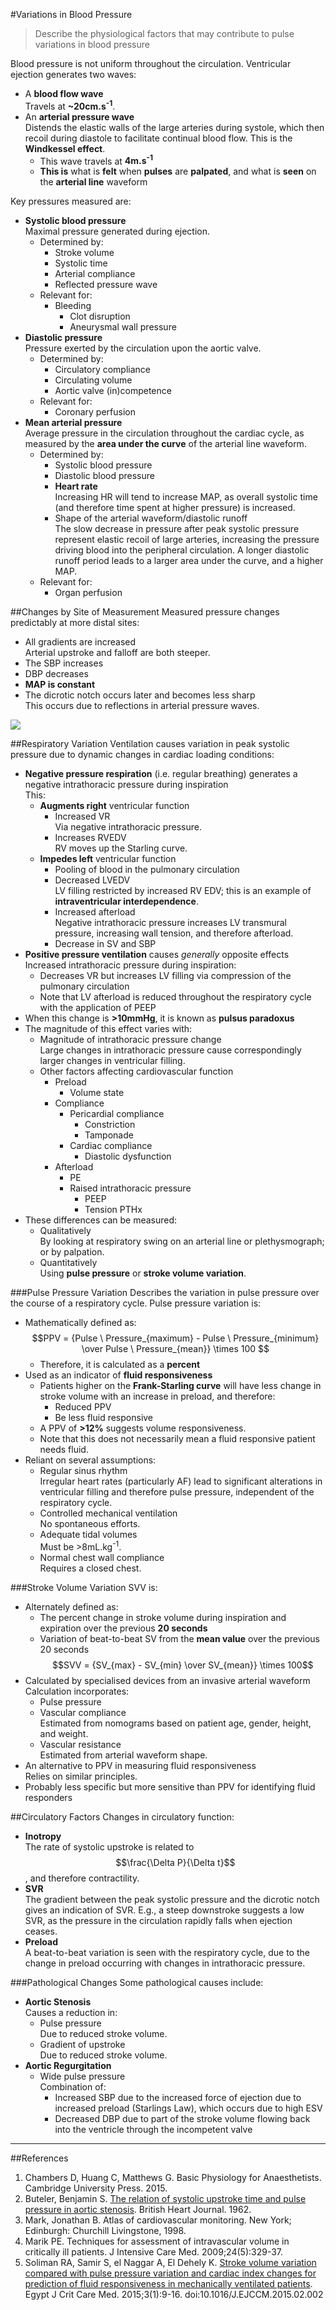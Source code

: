#Variations in Blood Pressure
> Describe the physiological factors that may contribute to pulse variations in blood pressure

Blood pressure is not uniform throughout the circulation. Ventricular ejection generates two waves:
* A **blood flow wave**  
Travels at **~20cm.s<sup>-1</sup>**.
* An **arterial pressure wave**  
Distends the elastic walls of the large arteries during systole, which then recoil during diastole to facilitate continual blood flow. This is the **Windkessel effect**.
    * This wave travels at **4m.s<sup>-1</sup>**
    * **This is** what is **felt** when **pulses** are **palpated**, and what is **seen** on the **arterial line** waveform


Key pressures measured are:
* **Systolic blood pressure**  
Maximal pressure generated during ejection.
    * Determined by:
        * Stroke volume
        * Systolic time
        * Arterial compliance
        * Reflected pressure wave
    * Relevant for:
        * Bleeding  
            * Clot disruption
            * Aneurysmal wall pressure
* **Diastolic pressure**  
Pressure exerted by the circulation upon the aortic valve.
    * Determined by:
        * Circulatory compliance
        * Circulating volume
        * Aortic valve (in)competence
    * Relevant for:
        * Coronary perfusion
* **Mean arterial pressure**  
Average pressure in the circulation throughout the cardiac cycle, as measured by the **area under the curve** of the arterial line waveform.
    * Determined by:
        * Systolic blood pressure
        * Diastolic blood pressure
        * **Heart rate**  
        Increasing HR will tend to increase MAP, as overall systolic time (and therefore time spent at higher pressure) is increased.
        * Shape of the arterial waveform/diastolic runoff  
        The slow decrease in pressure after peak systolic pressure represent elastic recoil of large arteries, increasing the pressure driving blood into the peripheral circulation. A longer diastolic runoff period leads to a larger area under the curve, and a higher MAP.
    * Relevant for:
        * Organ perfusion



##Changes by Site of Measurement
Measured pressure changes predictably at more distal sites:
* All gradients are increased  
Arterial upstroke and falloff are both steeper.
* The SBP increases
* DBP decreases
* **MAP is constant**
* The dicrotic notch occurs later and becomes less sharp  
This occurs due to reflections in arterial pressure waves.

<img src="resources\arterial-waveform.svg">


##Respiratory Variation
Ventilation causes variation in peak systolic pressure due to dynamic changes in cardiac loading conditions:
* **Negative pressure respiration** (i.e. regular breathing) generates a negative intrathoracic pressure during inspiration  
This:
    * **Augments right** ventricular function
        * Increased VR  
        Via negative intrathoracic pressure.
        * Increases RVEDV  
        RV moves up the Starling curve.
    * **Impedes left** ventricular function
        * Pooling of blood in the pulmonary circulation
        * Decreased LVEDV  
        LV filling restricted by increased RV EDV; this is an example of **intraventricular interdependence**.
        * Increased afterload  
        Negative intrathoracic pressure increases LV transmural pressure, increasing wall tension, and therefore afterload.
        * Decrease in SV and SBP
* **Positive pressure ventilation** causes *generally* opposite effects
Increased intrathoracic pressure during inspiration:
    * Decreases VR but increases LV filling via compression of the pulmonary circulation
    * Note that LV afterload is reduced throughout the respiratory cycle with the application of PEEP
* When this change is **>10mmHg**, it is known as **pulsus paradoxus**
* The magnitude of this effect varies with:
    * Magnitude of intrathoracic pressure change  
    Large changes in intrathoracic pressure cause correspondingly larger changes in ventricular filling.
    * Other factors affecting cardiovascular function
        * Preload
            * Volume state
        * Compliance
            * Pericardial compliance
                * Constriction
                * Tamponade
            * Cardiac compliance
                * Diastolic dysfunction
        * Afterload
            * PE
            * Raised intrathoracic pressure
                * PEEP
                * Tension PTHx
* These differences can be measured:
    * Qualitatively  
    By looking at respiratory swing on an arterial line or plethysmograph; or by palpation.
    * Quantitatively  
    Using **pulse pressure** or **stroke volume variation**.

###Pulse Pressure Variation
Describes the variation in pulse pressure over the course of a respiratory cycle. Pulse pressure variation is:
* Mathematically defined as:  
$$PPV = {Pulse \ Pressure_{maximum} - Pulse \ Pressure_{minimum} \over Pulse \ Pressure_{mean}} \times 100 $$
    * Therefore, it is calculated as a **percent**
* Used as an indicator of **fluid responsiveness**  
    * Patients higher on the **Frank-Starling curve** will have less change in stroke volume with an increase in preload, and therefore:
        * Reduced PPV
        * Be less fluid responsive
    * A PPV of **>12%** suggests volume responsiveness.
    * Note that this does not necessarily mean a fluid responsive patient needs fluid.
* Reliant on several assumptions:
    * Regular sinus rhythm  
    Irregular heart rates (particularly AF) lead to significant alterations in ventricular filling and therefore pulse pressure, independent of the respiratory cycle.
    * Controlled mechanical ventilation  
    No spontaneous efforts.
    * Adequate tidal volumes  
    Must be >8mL.kg<sup>-1</sup>.
    * Normal chest wall compliance  
    Requires a closed chest.


###Stroke Volume Variation
SVV is:
* Alternately defined as:
    * The percent change in stroke volume during inspiration and expiration over the previous **20 seconds**
    * Variation of beat-to-beat SV from the **mean value** over the previous 20 seconds  
    $$SVV = {SV_{max} - SV_{min} \over SV_{mean}} \times 100$$
* Calculated by specialised devices from an invasive arterial waveform  
Calculation incorporates:
    * Pulse pressure
    * Vascular compliance  
    Estimated from nomograms based on patient age, gender, height, and weight.
    * Vascular resistance  
    Estimated from arterial waveform shape.
* An alternative to PPV in measuring fluid responsiveness  
Relies on similar principles.
* Probably less specific but more sensitive than PPV for identifying fluid responders  

##Circulatory Factors
Changes in circulatory function:
* **Inotropy**  
The rate of systolic upstroke is related to $$\frac{\Delta P}{\Delta t}$$, and therefore contractility.
* **SVR**  
The gradient between the peak systolic pressure and the dicrotic notch gives an indication of SVR. E.g., a steep downstroke suggests a low SVR, as the pressure in the circulation rapidly falls when ejection ceases.
* **Preload**  
A beat-to-beat variation is seen with the respiratory cycle, due to the change in preload occurring with changes in intrathoracic pressure.

###Pathological Changes
Some pathological causes include:
* **Aortic Stenosis**  
Causes a reduction in:
    * Pulse pressure  
    Due to reduced stroke volume.
    * Gradient of upstroke  
    Due to reduced stroke volume.
* **Aortic Regurgitation**  
    * Wide pulse pressure  
    Combination of:
        * Increased SBP due to the increased force of ejection due to increased preload (Starlings Law), which occurs due to high ESV
        * Decreased DBP due to part of the stroke volume flowing back into the ventricle through the incompetent valve

---
##References
1. Chambers D, Huang C, Matthews G. Basic Physiology for Anaesthetists. Cambridge University Press. 2015.
2. Buteler, Benjamin S. [The relation of systolic upstroke time and pulse pressure in aortic stenosis](https://www.ncbi.nlm.nih.gov/pmc/articles/PMC1017932/pdf/brheartj00358-0129.pdf). British Heart Journal. 1962.
3. Mark, Jonathan B. Atlas of cardiovascular monitoring. New York; Edinburgh: Churchill Livingstone, 1998.
4. Marik PE. Techniques for assessment of intravascular volume in critically ill patients. J Intensive Care Med. 2009;24(5):329-37.
5. Soliman RA, Samir S, el Naggar A, El Dehely K. [Stroke volume variation compared with pulse pressure variation and cardiac index changes for prediction of fluid responsiveness in mechanically ventilated patients](https://www.ncbi.nlm.nih.gov/pmc/articles/PMC3722341/). Egypt J Crit Care Med. 2015;3(1):9-16. doi:10.1016/J.EJCCM.2015.02.002